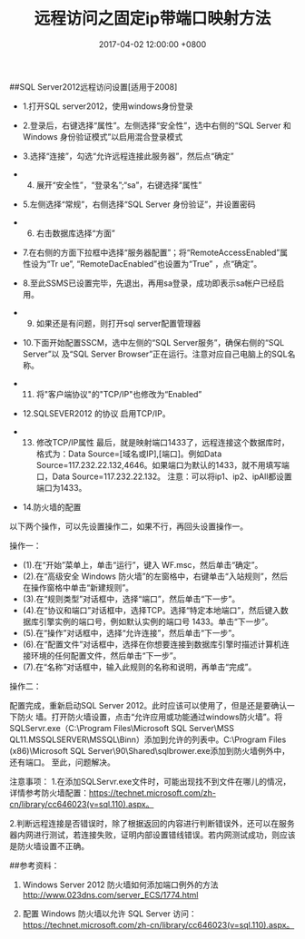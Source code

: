 ﻿---
layout: post
title: "远程访问之固定ip带端口映射方法"
date: 2017-04-02 12:00:00 +0800 
categories: 其他
tag: [sql]
---   

##SQL Server2012远程访问设置[适用于2008]

- 1.打开SQL server2012，使用windows身份登录
 
- 2.登录后，右键选择“属性”。左侧选择“安全性”，选中右侧的“SQL Server 和 Windows 身份验证模式”以启用混合登录模式
  
- 3.选择“连接”，勾选“允许远程连接此服务器”，然后点“确定”
 
- 4. 展开“安全性”，“登录名”;“sa”，右键选择“属性”
 
- 5.左侧选择“常规”，右侧选择“SQL Server 身份验证”，并设置密码
 
- 6. 右击数据库选择“方面”
 
- 7.在右侧的方面下拉框中选择“服务器配置”；将“RemoteAccessEnabled”属性设为“Tr
ue”,	“RemoteDacEnabled”也设置为“True” ，点“确定”。
 
- 8.至此SSMS已设置完毕，先退出，再用sa登录，成功即表示sa帐户已经启用。
 
- 9. 如果还是有问题，则打开sql server配置管理器
 
- 10.下面开始配置SSCM，选中左侧的“SQL Server服务”，确保右侧的“SQL Server”以
及“SQL Server Browser”正在运行。注意对应自己电脑上的SQL名称。
 
- 11. 将"客户端协议"的"TCP/IP"也修改为“Enabled”

- 12.SQLSEVER2012 的协议 启用TCP/IP。
 
- 13. 修改TCP/IP属性
最后，就是映射端口1433了，远程连接这个数据库时，格式为：Data Source=[域名或IP],[端口]。例如Data Source=117.232.22.132,4646。如果端口为默认的1433，就不用填写端口，Data Source=117.232.22.132。
注意：可以将ip1、ip2、ipAll都设置端口为1433。
 
- 14.防火墙的配置

以下两个操作，可以先设置操作二，如果不行，再回头设置操作一。

操作一：

  - (1).在“开始”菜单上，单击“运行”，键入 WF.msc，然后单击“确定”。
  - (2).在“高级安全 Windows 防火墙”的左窗格中，右键单击“入站规则”，然后在操作窗格中单击“新建规则”。
  - (3).在“规则类型”对话框中，选择“端口”，然后单击“下一步”。
  - (4).在“协议和端口”对话框中，选择TCP。选择“特定本地端口”，然后键入数据库引擎实例的端口号，例如默认实例的端口号 1433。单击“下一步”。
  - (5).在“操作”对话框中，选择“允许连接”，然后单击“下一步”。
  - (6).在“配置文件”对话框中，选择在你想要连接到数据库引擎时描述计算机连接环境的任何配置文件，然后单击“下一步”。
  - (7).在“名称”对话框中，输入此规则的名称和说明，再单击“完成”。

操作二：

配置完成，重新启动SQL Server 2012。此时应该可以使用了，但是还是要确认一下防火
墙。打开防火墙设置，点击“允许应用或功能通过windows防火墙”。将SQLServr.exe（C:\Program Files\Microsoft SQL Server\MSS
QL11.MSSQLSERVER\MSSQL\Binn）添加到允许的列表中。C:\Program Files (x86)\Microsoft SQL Server\90\Shared\sqlbrower.exe添加到防火墙例外中，还有端口。
至此，问题解决。
 
 
注意事项：
1.在添加SQLServr.exe文件时，可能出现找不到文件在哪儿的情况，详情参考防火墙配置：https://technet.microsoft.com/zh-cn/library/cc646023(v=sql.110).aspx。

2.判断远程连接是否错误时，除了根据返回的内容进行判断错误外，还可以在服务器内网进行测试，若连接失败，证明内部设置错线错误。若内网测试成功，则应该是防火墙设置不正确。

##参考资料：

1.	Windows Server 2012 防火墙如何添加端口例外的方法
http://www.023dns.com/server_ECS/1774.html

2.	配置 Windows 防火墙以允许 SQL Server 访问：
https://technet.microsoft.com/zh-cn/library/cc646023(v=sql.110).aspx。
